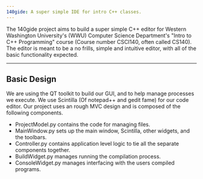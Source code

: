 ```yaml
---
140gide: A super simple IDE for intro C++ classes.
---
```


The 140gide project aims to build a super simple C++ editor for Western 
Washington University's (WWU) Computer Science Department's "Intro to C++ Programming" 
course (Course number CSCI140, often called CS140). The editor is meant to be a no frills, 
simple and intuitive editor, with all of the basic functionality expected.

---
Basic Design
---

We are using the QT toolkit to build our GUI, and to help manage processes we execute. 
We use Scintilla (Of notepad++ and gedit fame) for our code editor. 
Our project uses an rough MVC design and is composed of the following components.

* ProjectModel.py contains the code for managing files. 
* MainWindow.py sets up the main window, Scintilla, other widgets, and the toolbars. 
* Controller.py contains application level logic to tie all the separate components together. 
* BuildWidget.py manages running the compilation process.
* ConsoleWidget.py manages interfacing with the users compiled programs.